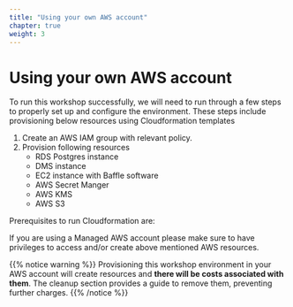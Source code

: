 ```yaml
---
title: "Using your own AWS account"
chapter: true
weight: 3 
---
```

# Using your own AWS account

To run this workshop successfully, we will need to run through a few steps to properly set up and configure the environment. These steps include provisioning below resources using Cloudformation templates

 1. Create an AWS IAM group with relevant policy.
 2. Provision following resources 
    * RDS Postgres instance
    * DMS instance
    * EC2 instance with Baffle software
    * AWS Secret Manger
    * AWS KMS
    * AWS S3 


Prerequisites to run Cloudformation are:

If you are using a Managed AWS account please make sure to have privileges to access and/or create above mentioned AWS resources.


{{% notice warning %}}
Provisioning this workshop environment in your AWS account will create resources and **there will be costs associated with them**. The cleanup section provides a guide to remove them, preventing further charges.
{{% /notice %}}
